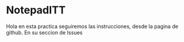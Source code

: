 # NotepadITT

Hola en esta practica seguiremos las instrucciones, desde la pagina de github. En su seccion de Issues
